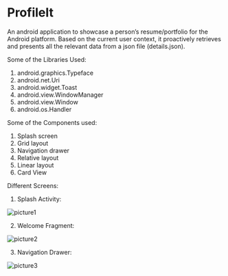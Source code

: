 # ProfileIt
An android application to showcase a person’s resume/portfolio for the Android platform. Based on the current user context, it proactively retrieves and presents all the relevant data from a json file (details.json).


Some of the Libraries Used:
1)	android.graphics.Typeface
2)	android.net.Uri
3)	android.widget.Toast
4)	android.view.WindowManager
5)	android.view.Window
6)	android.os.Handler




Some of the Components used:
1.	Splash screen 
2.	Grid layout
3.	Navigation drawer
4.	Relative layout
5.	Linear layout
6.	Card View


Different Screens:

1)	Splash Activity:

![picture1](https://user-images.githubusercontent.com/20126924/27989947-b9acdea4-63fb-11e7-89f4-c6b95ac94f78.png)

2) Welcome Fragment:

![picture2](https://user-images.githubusercontent.com/20126924/27989961-0820c4a6-63fc-11e7-9e3c-cb3131f3f933.png)

3) Navigation Drawer:

![picture3](https://user-images.githubusercontent.com/20126924/27989964-0f05f124-63fc-11e7-96f4-ca0db3ecb4db.png)

